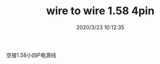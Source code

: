 ﻿---
layout: post 
title: wire to wire 1.58 4pin
tags: 
categories: wire-harness
overview: 
series: 
part_number: KR26
thumb_img: static/202003/292-thumb-20200323181322.jpg
small_img: static/202003/292-20200323181322.jpg
date: 2020/3/23 10:12:35
---


空接1.58小四P电源线
